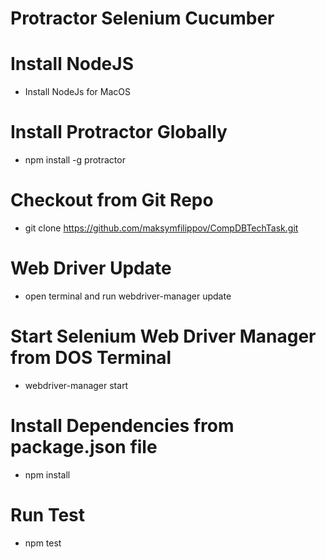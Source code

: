 # Protractor Selenium Cucumber
#

# Install NodeJS
* Install NodeJs for MacOS

# Install Protractor Globally
* npm install -g protractor

# Checkout from Git Repo
* git clone https://github.com/maksymfilippov/CompDBTechTask.git

# Web Driver Update
* open terminal and run webdriver-manager update

# Start Selenium Web Driver Manager from DOS Terminal
* webdriver-manager start

# Install Dependencies from package.json file
 * npm install

# Run Test
 * npm test


